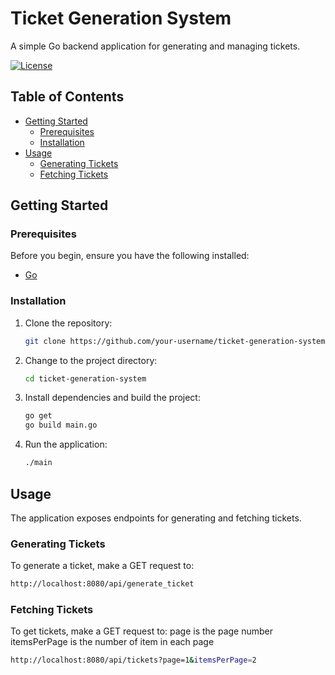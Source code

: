 # Ticket Generation System

A simple Go backend application for generating and managing tickets.

[![License](https://img.shields.io/badge/license-MIT-blue.svg)](LICENSE)

## Table of Contents

- [Getting Started](#getting-started)
  - [Prerequisites](#prerequisites)
  - [Installation](#installation)
- [Usage](#usage)
  - [Generating Tickets](#generating-tickets)
  - [Fetching Tickets](#fetching-tickets)


## Getting Started

### Prerequisites

Before you begin, ensure you have the following installed:

- [Go](https://golang.org/doc/install)

### Installation

1. Clone the repository:

    ```bash
    git clone https://github.com/your-username/ticket-generation-system.git
    ```

2. Change to the project directory:

    ```bash
    cd ticket-generation-system
    ```

3. Install dependencies and build the project:

    ```bash
    go get
    go build main.go
    ```

4. Run the application:

    ```bash
    ./main
    ```

## Usage

The application exposes endpoints for generating and fetching tickets.

### Generating Tickets

To generate a ticket, make a GET request to:

```bash
http://localhost:8080/api/generate_ticket
```

### Fetching Tickets

To get  tickets, make a GET request to:
page is the page number
itemsPerPage is the number of item in each page

```bash
http://localhost:8080/api/tickets?page=1&itemsPerPage=2
```
